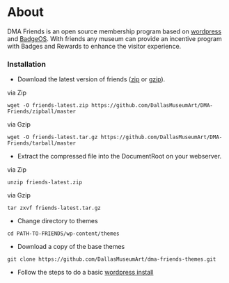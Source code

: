 About
===========

DMA Friends is an open source membership program based on [wordpress](http://wordpress.org) and 
[BadgeOS](http://badgeos.org/).  With friends any museum can provide an incentive program with
Badges and Rewards to enhance the visitor experience.

### Installation

* Download the latest version of friends ([zip](https://github.com/DallasMuseumArt/DMA-Friends/zipball/master) or [gzip](https://github.com/DallasMuseumArt/DMA-Friends/tarball/master)).

via Zip
```
wget -O friends-latest.zip https://github.com/DallasMuseumArt/DMA-Friends/zipball/master
```

via Gzip
```
wget -O friends-latest.tar.gz https://github.com/DallasMuseumArt/DMA-Friends/tarball/master
```

* Extract the compressed file into the DocumentRoot on your webserver.

via Zip
```
unzip friends-latest.zip
```

via Gzip
```
tar zxvf friends-latest.tar.gz
```

* Change directory to themes
```
cd PATH-TO-FRIENDS/wp-content/themes
```

* Download a copy of the base themes
```
git clone https://github.com/DallasMuseumArt/dma-friends-themes.git
```

* Follow the steps to do a basic [wordpress install](http://codex.wordpress.org/Installing_WordPress)
